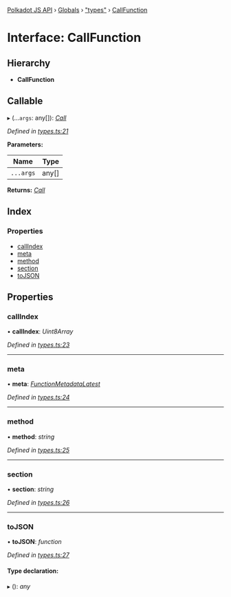 [Polkadot JS API](../README.md) › [Globals](../globals.md) › ["types"](../modules/_types_.md) › [CallFunction](_types_.callfunction.md)

# Interface: CallFunction

## Hierarchy

* **CallFunction**

## Callable

▸ (...`args`: any[]): *[Call](../classes/_primitive_generic_call_.call.md)*

*Defined in [types.ts:21](https://github.com/polkadot-js/api/blob/3c47c3fdc3/packages/types/src/types.ts#L21)*

**Parameters:**

Name | Type |
------ | ------ |
`...args` | any[] |

**Returns:** *[Call](../classes/_primitive_generic_call_.call.md)*

## Index

### Properties

* [callIndex](_types_.callfunction.md#callindex)
* [meta](_types_.callfunction.md#meta)
* [method](_types_.callfunction.md#method)
* [section](_types_.callfunction.md#section)
* [toJSON](_types_.callfunction.md#tojson)

## Properties

###  callIndex

• **callIndex**: *Uint8Array*

*Defined in [types.ts:23](https://github.com/polkadot-js/api/blob/3c47c3fdc3/packages/types/src/types.ts#L23)*

___

###  meta

• **meta**: *[FunctionMetadataLatest](_interfaces_metadata_types_.functionmetadatalatest.md)*

*Defined in [types.ts:24](https://github.com/polkadot-js/api/blob/3c47c3fdc3/packages/types/src/types.ts#L24)*

___

###  method

• **method**: *string*

*Defined in [types.ts:25](https://github.com/polkadot-js/api/blob/3c47c3fdc3/packages/types/src/types.ts#L25)*

___

###  section

• **section**: *string*

*Defined in [types.ts:26](https://github.com/polkadot-js/api/blob/3c47c3fdc3/packages/types/src/types.ts#L26)*

___

###  toJSON

• **toJSON**: *function*

*Defined in [types.ts:27](https://github.com/polkadot-js/api/blob/3c47c3fdc3/packages/types/src/types.ts#L27)*

#### Type declaration:

▸ (): *any*
